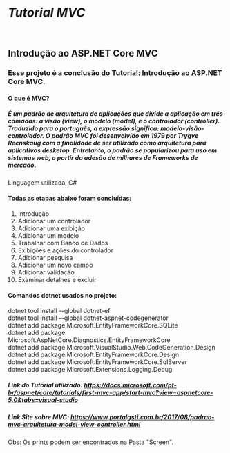 # _Tutorial MVC_
&nbsp;
## Introdução ao ASP.NET Core MVC
### Esse projeto é a conclusão do Tutorial: Introdução ao ASP.NET Core MVC.
#### O que é MVC?  
#####  É um padrão de arquitetura de aplicações  que divide a aplicação em três camadas: a visão (view), o modelo (model), e o controlador (controller). Traduzido para o português, a expressão significa: modelo-visão-controlador. O padrão MVC foi desenvolvido em 1979 por Trygve Reenskaug com a finalidade de ser utilizado como arquitetura para aplicativos desketop. Entretanto, o padrão se popularizou para uso em sistemas web, a partir da adesão de milhares de Frameworks de mercado.  

Linguagem utilizada: C# 
    
#### Todas as etapas abaixo foram concluídas:   
1. Introdução                  
2. Adicionar um controlador 
3. Adicionar uma exibição     
4. Adicionar um modelo        
5. Trabalhar com Banco de Dados
6. Exibições e ações do controlador
7. Adicionar pesquisa
8. Adicionar um novo campo
9. Adicionar validação
10. Examinar detalhes e excluir

#### Comandos dotnet usados no projeto:
dotnet tool install --global dotnet-ef  
dotnet tool install --global dotnet-aspnet-codegenerator  
dotnet add package Microsoft.EntityFrameworkCore.SQLite  
dotnet add package Microsoft.AspNetCore.Diagnostics.EntityFrameworkCore  
dotnet add package Microsoft.VisualStudio.Web.CodeGeneration.Design   
dotnet add package Microsoft.EntityFrameworkCore.Design  
dotnet add package Microsoft.EntityFrameworkCore.SqlServer  
dotnet add package Microsoft.Extensions.Logging.Debug   

##### Link do Tutorial utilizado: https://docs.microsoft.com/pt-br/aspnet/core/tutorials/first-mvc-app/start-mvc?view=aspnetcore-5.0&tabs=visual-studio   
##### Link Site sobre MVC: https://www.portalgsti.com.br/2017/08/padrao-mvc-arquitetura-model-view-controller.html   

Obs: Os prints podem ser encontrados na Pasta "Screen".



